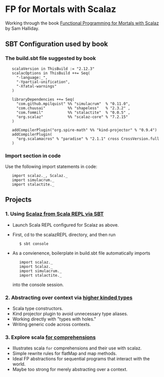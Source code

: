 # FP for Mortals with Scalaz

Working through the book [Functional Programming for Mortals with Scalaz][1]
by Sam Halliday.

  [1]: http://leanpub.com/fpmortals "Functional Programming for Mortals"

## SBT Configuration used by book

### The build.sbt file suggested by book

```
   scalaVersion in ThisBuild := "2.12.3"
   scalacOptions in ThisBuild ++= Seq(
     "-language:_",
     "-Ypartial-unification",
     "-Xfatal-warnings"
   )

   libraryDependencies ++= Seq(
     "com.github.mpilquist" %% "simulacrum"  % "0.11.0",
     "com.chuusai"          %% "shapeless"   % "2.3.2" ,
     "com.fommil"           %% "stalactite"  % "0.0.5" ,
     "org.scalaz"           %% "scalaz-core" % "7.2.15"
   )

   addCompilerPlugin("org.spire-math" %% "kind-projector" % "0.9.4")
   addCompilerPlugin(
     "org.scalamacros" % "paradise" % "2.1.1" cross CrossVersion.full
   )
```

### Import section in code

Use the following import statements in code:

```
   import scalaz._, Scalaz._
   import simulacrum._
   import stalactite._
```

## Projects

### 1. Using [Scalaz from Scala REPL via SBT](scalazREPL/)

* Launch Scala REPL configured for Scalaz as above.
* First, cd to the scalazREPL directory, and then run

  ```
     $ sbt console
  ```

* As a convienence, boilerplate in build.sbt file automatically imports

  ```
     import scalaz._
     import Scalaz._
     import simulacrum._
     import stalactite._
  ```

  into the console session.

### 2. Abstracting over context via [higher kinded types](hkt/)

* Scala type constructors.
* Kind projector plugin to avoid unnecessary type aliases.
* Working directly with "types with holes."
* Writing generic code across contexts.

### 3. Explore scala [for comprehensions](forPlay/)

* Illustrates scala `for` comprehensions and their use with scalaz.
* Simple rewrite rules for flatMap and map methods.
* Ideal FP abstractions for sequential programs that interact with the world.
* Maybe too strong for merely abstracting over a context.
